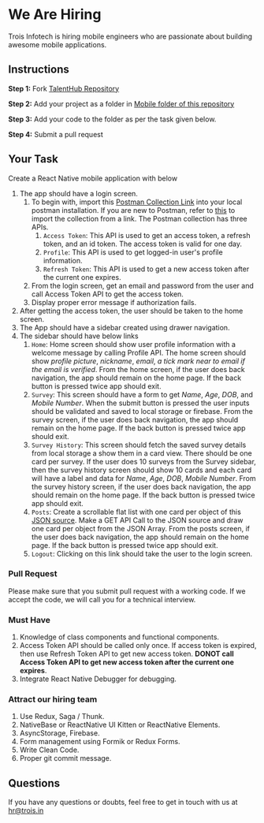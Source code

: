# We Are Hiring
Trois Infotech is hiring mobile engineers who are passionate about building awesome mobile applications.

## Instructions
**Step 1:** Fork [TalentHub Repository](https://github.com/troisinfotech/TalentHub)
 
 **Step 2:** Add your project as a folder in [Mobile folder of this repository](https://github.com/troisinfotech/TalentHub/tree/master/Mobile) 
 
 **Step 3:** Add your code to the folder as per the task given below.
 
 **Step 4:** Submit a pull request 

## Your Task

Create a React Native mobile application with below 

1. The app should have a login screen.
   1. To begin with, import this [Postman Collection Link](https://www.getpostman.com/collections/31fa78252ece7e079f94) into your local postman installation. If you are new to Postman, refer to [this](https://learning.postman.com/docs/getting-started/importing-and-exporting-data/) to import the collection from a link. The Postman collection has three APIs. 
      1. `Access Token`: This API is used to get an access token, a refresh token, and an id token. The access token is valid for one day.
      1. `Profile`: This API is used to get logged-in user's profile information.
      1. `Refresh Token`: This API is used to get a new access token after the current one expires.
   1. From the login screen, get an email and password from the user and call Access Token API to get the access token. 
   1. Display proper error message if authorization fails.
1. After getting the access token, the user should be taken to the home screen.
1. The App should have a sidebar created using drawer navigation.
1. The sidebar should have below links
   1. `Home`: Home screen should show user profile information with a welcome message by calling Profile API. The home screen should show *profile picture*, *nickname*, *email*, *a tick mark near to email if the email is verified*. From the home screen, if the user does back navigation, the app should remain on the home page. If the back button is pressed twice app should exit.
   1. `Survey`: This screen should have a form to get *Name*, *Age*, *DOB*, and *Mobile Number*. When the submit button is pressed the user inputs should be validated and saved to local storage or firebase. From the survey screen, if the user does back navigation, the app should remain on the home page. If the back button is pressed twice app should exit.
   1. `Survey History`: This screen should fetch the saved survey details from local storage a show them in a card view. There should be one card per survey. If the user does 10 surveys from the Survey sidebar, then the survey history screen should show 10 cards and each card will have a label and data for *Name*, *Age*, *DOB*, *Mobile Number*. From the survey history screen, if the user does back navigation, the app should remain on the home page. If the back button is pressed twice app should exit.
   1. `Posts`: Create a scrollable flat list with one card per object of this [JSON source](https://mockend.com/troisinfotech/TalentHub/posts). Make a GET API Call to the JSON source and draw one card per object from the JSON Array. From the posts screen, if the user does back navigation, the app should remain on the home page. If the back button is pressed twice app should exit.
   1. `Logout`: Clicking on this link should take the user to the login screen.
   
### Pull Request
Please make sure that you submit pull request with a working code. 
If we accept the code, we will call you for a technical interview.

### Must Have
1. Knowledge of class components and functional components.
1. Access Token API should be called only once. If access token is expired, then use Refresh Token API to get new access token. **DONOT call Access Token API to get new access token after the current one expires**.
1. Integrate React Native Debugger for debugging.

### Attract our hiring team
1. Use Redux, Saga / Thunk.
1. NativeBase or ReactNative UI Kitten or ReactNative Elements.
1. AsyncStorage, Firebase.
1. Form management using Formik or Redux Forms.
1. Write Clean Code.
1. Proper git commit message.

## Questions
If you have any questions or doubts, feel free to get in touch with us at hr@trois.in
